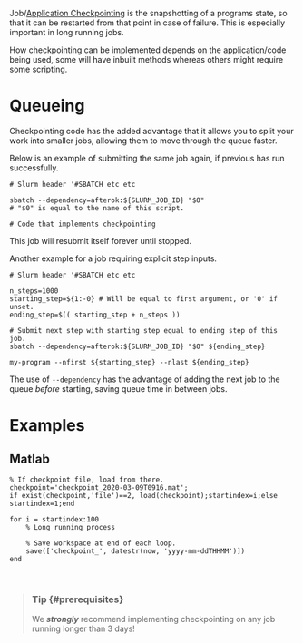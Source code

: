 Job/[Application
Checkpointing](https://en.wikipedia.org/wiki/Application_checkpointing) is
the snapshotting of a programs state, so that it can be restarted from
that point in case of failure. This is especially important in long
running jobs.

How checkpointing can be implemented depends on the application/code
being used, some will have inbuilt methods whereas others might require
some scripting.

# Queueing 

Checkpointing code has the added advantage that it allows you to split
your work into smaller jobs, allowing them to move through the queue
faster. 

Below is an example of submitting the same job again, if previous has
run successfully.

    # Slurm header '#SBATCH etc etc

    sbatch --dependency=afterok:${SLURM_JOB_ID} "$0" 
    # "$0" is equal to the name of this script.

    # Code that implements checkpointing

This job will resubmit itself forever until stopped.

Another example for a job requiring explicit step inputs.

    # Slurm header '#SBATCH etc etc

    n_steps=1000
    starting_step=${1:-0} # Will be equal to first argument, or '0' if unset.
    ending_step=$(( starting_step + n_steps )) 

    # Submit next step with starting step equal to ending step of this job.
    sbatch --dependency=afterok:${SLURM_JOB_ID} "$0" ${ending_step}

    my-program --nfirst ${starting_step} --nlast ${ending_step}

The use of `--dependency` has the advantage of adding the next job to
the queue *before* starting, saving queue time in between jobs.

# Examples

## Matlab

    % If checkpoint file, load from there.
    checkpoint='checkpoint_2020-03-09T0916.mat';
    if exist(checkpoint,'file')==2, load(checkpoint);startindex=i;else startindex=1;end

    for i = startindex:100
        % Long running process

        % Save workspace at end of each loop.
        save(['checkpoint_', datestr(now, 'yyyy-mm-ddTHHMM')])
    end

 

> ### Tip {#prerequisites}
>
> We ***strongly*** recommend implementing checkpointing on any job
> running longer than 3 days!
